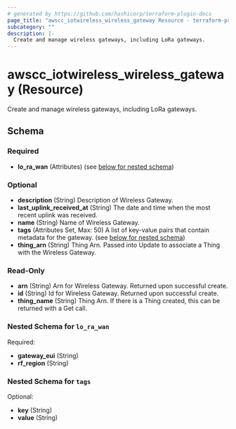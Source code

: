 ```yaml
---
# generated by https://github.com/hashicorp/terraform-plugin-docs
page_title: "awscc_iotwireless_wireless_gateway Resource - terraform-provider-awscc"
subcategory: ""
description: |-
  Create and manage wireless gateways, including LoRa gateways.
---
```


# awscc_iotwireless_wireless_gateway (Resource)

Create and manage wireless gateways, including LoRa gateways.



<!-- schema generated by tfplugindocs -->
## Schema

### Required

- **lo_ra_wan** (Attributes) (see [below for nested schema](#nestedatt--lo_ra_wan))

### Optional

- **description** (String) Description of Wireless Gateway.
- **last_uplink_received_at** (String) The date and time when the most recent uplink was received.
- **name** (String) Name of Wireless Gateway.
- **tags** (Attributes Set, Max: 50) A list of key-value pairs that contain metadata for the gateway. (see [below for nested schema](#nestedatt--tags))
- **thing_arn** (String) Thing Arn. Passed into Update to associate a Thing with the Wireless Gateway.

### Read-Only

- **arn** (String) Arn for Wireless Gateway. Returned upon successful create.
- **id** (String) Id for Wireless Gateway. Returned upon successful create.
- **thing_name** (String) Thing Arn. If there is a Thing created, this can be returned with a Get call.

<a id="nestedatt--lo_ra_wan"></a>
### Nested Schema for `lo_ra_wan`

Required:

- **gateway_eui** (String)
- **rf_region** (String)


<a id="nestedatt--tags"></a>
### Nested Schema for `tags`

Optional:

- **key** (String)
- **value** (String)



